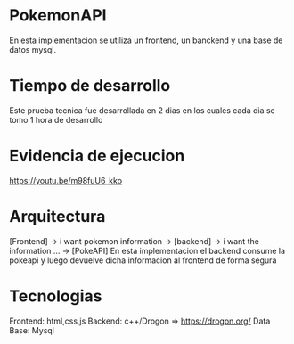 # PokemonAPI
En esta implementacion se utiliza un frontend, un banckend y una base de datos mysql.

# Tiempo de desarrollo
Este prueba tecnica fue desarrollada en 2 dias en los cuales cada dia se tomo 1 hora de desarrollo

# Evidencia de ejecucion
https://youtu.be/m98fuU6_kko


# Arquitectura
[Frontend]  -> i want pokemon information -> [backend] -> i want the information ... -> [PokeAPI] 
En esta implementacion el backend consume la pokeapi y luego devuelve dicha informacion al frontend de forma segura

# Tecnologias 
Frontend: html,css,js
Backend: c++/Drogon => https://drogon.org/
Data Base: Mysql



